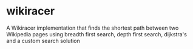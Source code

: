 # wikiracer
A Wikiracer implementation that finds the shortest path between two Wikipedia pages using breadth first search, depth first search, dijkstra's and a custom search solution
